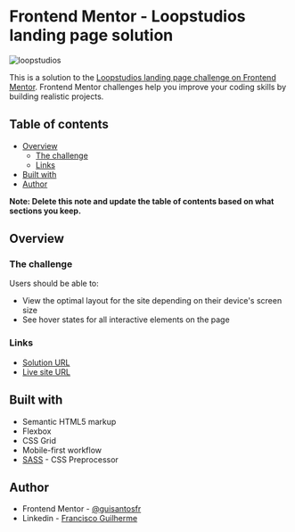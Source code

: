 # Frontend Mentor - Loopstudios landing page solution

![loopstudios](https://github.com/guisantosfr/Loopstudios-landing-page/assets/32960040/38212a79-e97f-4c67-b861-abd97856d733)

This is a solution to the [Loopstudios landing page challenge on Frontend Mentor](https://www.frontendmentor.io/challenges/loopstudios-landing-page-N88J5Onjw). Frontend Mentor challenges help you improve your coding skills by building realistic projects.

## Table of contents

- [Overview](#overview)
  - [The challenge](#the-challenge)
  - [Links](#links)
- [Built with](#built-with)
- [Author](#author)

**Note: Delete this note and update the table of contents based on what sections you keep.**

## Overview

### The challenge

Users should be able to:

- View the optimal layout for the site depending on their device's screen size
- See hover states for all interactive elements on the page

### Links

- [Solution URL](https://www.frontendmentor.io/solutions/loopstudios-landing-page-with-html-and-sass-uTw9qFcUji)
- [Live site URL](https://guisantosfr.github.io/Loopstudios-landing-page/)

## Built with

- Semantic HTML5 markup
- Flexbox
- CSS Grid
- Mobile-first workflow
- [SASS](https://sass-lang.com/) - CSS Preprocessor

## Author

- Frontend Mentor - [@guisantosfr](https://www.frontendmentor.io/profile/guisantosfr)
- Linkedin - [Francisco Guilherme](https://www.linkedin.com/in/guisantosfr/)
